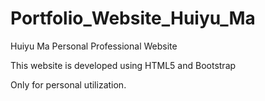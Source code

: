# Portfolio_Website_Huiyu_Ma
Huiyu Ma Personal Professional Website

This website is developed using HTML5 and Bootstrap

Only for personal utilization.
